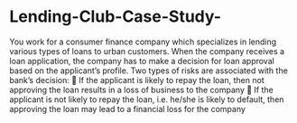 # Lending-Club-Case-Study-
You work for a consumer finance company which specializes in lending various types of loans to urban customers. When the company receives a loan application, the company has to make a decision for loan approval based on the applicant’s profile. Two types of risks are associated with the bank’s decision:             If the applicant is likely to repay the loan, then not approving the loan results in a loss of business to the company         If the applicant is not likely to repay the loan, i.e. he/she is likely to default, then approving the loan may lead to a financial loss for the company 
